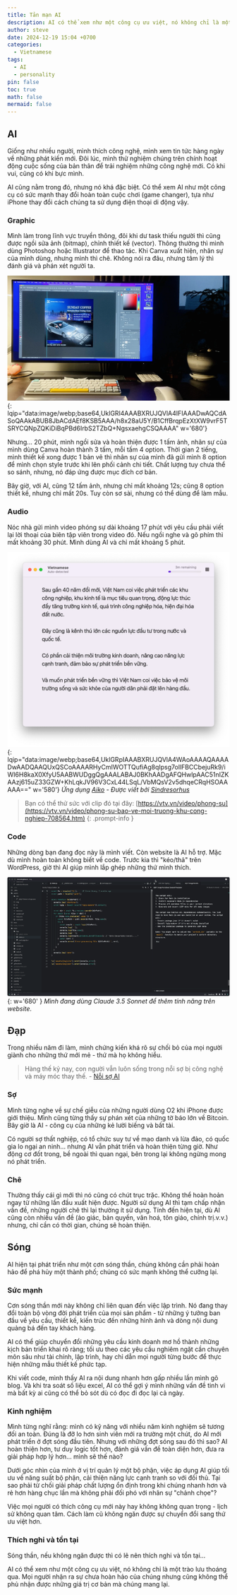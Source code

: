 ```yaml
---
title: Tản mạn AI
description: AI có thể xem như một công cụ ưu việt, nó không chỉ là một trào lưu thoáng qua. Mọi người nhận ra sự chưa hoàn hảo của chúng nhưng cũng không thể phủ nhận được những giá trị cơ bản mà chúng mang lại.
author: steve
date: 2024-12-19 15:04 +0700
categories:
  - Vietnamese
tags:
  - AI
  - personality
pin: false
toc: true
math: false
mermaid: false
---
```

##  AI
Giống như nhiều người, mình thích công nghệ, mình xem tin tức hàng ngày về những phát kiến mới. Đôi lúc, mình thử nghiệm chúng trên chính hoạt động cuộc sống của bản thân để trải nghiệm những công nghệ mới. Có khi vui, cũng có khi bực mình.

AI cũng nằm trong đó, nhưng nó khá đặc biệt.
Có thể xem AI như một công cụ có sức mạnh thay đổi hoàn toàn cuộc chơi (game changer), tựa như iPhone thay đổi cách chúng ta sử dụng điện thoại di động vậy.

### Graphic
Mình làm trong lĩnh vực truyền thông, đôi khi dư task thiếu người thì cũng được ngồi sửa ảnh (bitmap), chỉnh thiết kế (vector). Thông thường thì mình dùng Photoshop hoặc Illustrator để thao tác. Khi Canva xuất hiện, nhân sự của mình dùng, nhưng mình thì chê. Không nói ra đâu, nhưng tâm lý thì đánh giá và phán xét người ta.

![Thiết kế](/assets/img/post/design-work.webp){: lqip="data:image/webp;base64,UklGRl4AAABXRUJQVlA4IFIAAADwAQCdASoQAAkABUB8JbACdAEf8KSB5AAA/h8x28aU5Y/B1CffBrqpEzXtXW9vrF5TSRYCQNpZQKiDiBqPBd6IrbS2TZbQ+NgsxaehgCSQAAAA" w='680'}

Nhưng... 20 phút, mình ngồi sửa và hoàn thiện được 1 tấm ảnh, nhân sự của mình dùng Canva hoàn thành 3 tấm, mỗi tấm 4 option.  Thời gian 2 tiếng, mình thiết kế xong được 1 bản vẽ thì nhân sự của mình đã gửi mình 8 option để mình chọn style trước khi lên phối cảnh chi tiết. Chất lượng tuy chưa thể so sánh, nhưng, nó đáp ứng được mục đích cơ bản.

Bây giờ, với AI, cũng 12 tấm ảnh, nhưng chỉ mất khoảng 12s; cũng 8 option thiết kế, nhưng chỉ mất 20s. Tuy còn sơ sài, nhưng có thể dùng để làm mẫu.

### Audio
Nóc nhà gửi mình video phóng sự dài khoảng 17 phút với yêu cầu phải viết lại lời thoại của biên tập viên trong video đó. Nếu ngồi nghe và gõ phím thì mất khoảng 30 phút. Mình dùng AI và chỉ mất khoảng 5 phút.

![Transcript AI](/assets/img/post/aiko-ai-transcript.webp){: lqip="data:image/webp;base64,UklGRpIAAABXRUJQVlA4WAoAAAAQAAAADwAADQAAQUxQSCoAAAARHyCmIWOTTQufiAg8qIpsg7ollFBCCbejuRk9/iWI6H8kaX0XfyU5AABWUDggQgAAALABAJ0BKhAADgAFQHwlpAAC51nIZKAAzj615uZ33GZW+KhLqkJV96V3CxL44LSqL/VbMQsV2v5dhqeCRqHSOAAAAA==" w='580'}
_Ứng dụng [Aiko](https://sindresorhus.com/aiko) - Được viết bởi [Sindresorhus](https://sindresorhus.com)_

>Bạn có thể thử sức với clip đó tại đây: [https://vtv.vn/video/phong-su](https://vtv.vn/video/phong-su-bao-ve-moi-truong-khu-cong-nghiep-708564.htm)
{: .prompt-info }


### Code
Những dòng bạn đang đọc này là mình viết. Còn website là AI hỗ trợ. Mặc dù mình hoàn toàn không biết về code.
Trước kia thì "kéo/thả" trên WordPress, giờ thì AI giúp mình lắp ghép những thứ mình thích.

![Claude - AI support to code](/assets/img/post/support-code.gif){: w='680' }
_Mình đang dùng Claude 3.5 Sonnet để thêm tính năng trên website._

## Đạp
Trong nhiều năm đi làm, mình chứng kiến khá rõ sự chối bỏ của mọi người giành cho những thứ mới mẻ - thứ mà họ không hiểu.
>Hàng thế kỷ nay, con người vẫn luôn sống trong nỗi sợ bị công nghệ và máy móc thay thế. - [Nỗi sợ AI](/noi-so-AI)

### Sợ
Mình từng nghe về sự chế giễu của những người dùng O2 khi iPhone được giới thiệu.
Mình cũng từng thấy sự phán xét của những tờ báo lớn về Bitcoin.
Bây giờ là AI - công cụ của những kẻ lười biếng và bất tài.

Có người sợ thất nghiệp, có tổ chức suy tư về mạo danh và lừa đảo, có quốc gia lo ngại an ninh... nhưng AI vẫn phát triển và hoàn thiện từng giờ. Như động cơ đốt trong, bề ngoài thì quan ngại, bên trong lại không ngừng mong nó phát triển.

### Chê
Thường thấy cái gì mới thì nó cũng có chút trục trặc. Không thể hoàn hoản ngay từ những lần đầu xuất hiện được. Người sử dụng AI thì tạm chấp nhận vấn đề, những người chê thì lại thường ít sử dụng.
Tính đến hiện tại, dù AI cũng còn nhiều vấn đề (ảo giác, bản quyền, văn hoá, tôn giáo, chính trị.v.v.) nhưng, chỉ cần có thời gian, chúng sẽ hoàn thiện.

## Sóng
AI hiện tại phát triển như một cơn sóng thần, chúng không cần phải hoàn hảo để phá hủy một thành phố; chúng có sức mạnh không thể cưỡng lại.

### Sức mạnh
Cơn sóng thần mới này không chỉ liên quan đến việc lập trình. Nó đang thay đổi toàn bộ vòng đời phát triển của mọi sản phẩm - từ những ý tưởng ban đầu về yêu cầu, thiết kế, kiến trúc đến những hình ảnh và dòng nội dung quảng bá đến tay khách hàng.

AI có thể giúp chuyển đổi những yêu cầu kinh doanh mơ hồ thành những kịch bản triển khai rõ ràng; tối ưu theo các yêu cầu nghiêm ngặt cần chuyên môn sâu như tài chính, lập trình, hay chỉ dẫn mọi người từng bước để thực hiện những mẫu thiết kế phức tạp.

Khi viết code, mình thấy AI ra nội dung nhanh hơn gấp nhiều lần mình gõ blog. Và khi tra soát số liệu excel, AI có thể gợi ý mình những vấn đề tinh vi mà bất kỳ ai cũng có thể bỏ sót dù có đọc đi đọc lại cả ngày.

### Kinh nghiệm
Mình từng nghĩ rằng: mình có kỹ năng với nhiều năm kinh nghiệm sẽ tương đối an toàn. Đúng là đỡ lo hơn sinh viên mới ra trường một chút, do AI mới phát triển ở đợt sóng đầu tiên.
Nhưng với những đợt sóng sau đó thì sao? AI hoàn thiện hơn, tư duy logic tốt hơn, đánh giá vấn đề toàn diện hơn, đưa ra giải pháp hợp lý hơn... mình sẽ thế nào?

Dưới góc nhìn của mình ở vị trí quản lý một bộ phận, việc áp dụng AI giúp tối ưu về năng suất bộ phận, cải thiện năng lực cạnh tranh so với đối thủ. Tại sao phải từ chối giải pháp chất lượng ổn định trong khi chúng nhanh hơn và rẻ hơn hàng chục lần mà không phải đối phó với nhân sự "chảnh chọe"?

Việc mọi người có thích công cụ mới này hay không không quan trọng - lịch sử không quan tâm. Cách làm cũ không ngăn được sự chuyển đổi sang thứ ưu việt hơn.

### Thích nghi và tồn tại
Sóng thần, nếu không ngăn được thì có lẽ nên thích nghi và tồn tại...

AI có thể xem như một công cụ ưu việt, nó không chỉ là một trào lưu thoáng qua. Mọi người nhận ra sự chưa hoàn hảo của chúng nhưng cũng không thể phủ nhận được những giá trị cơ bản mà chúng mang lại.
